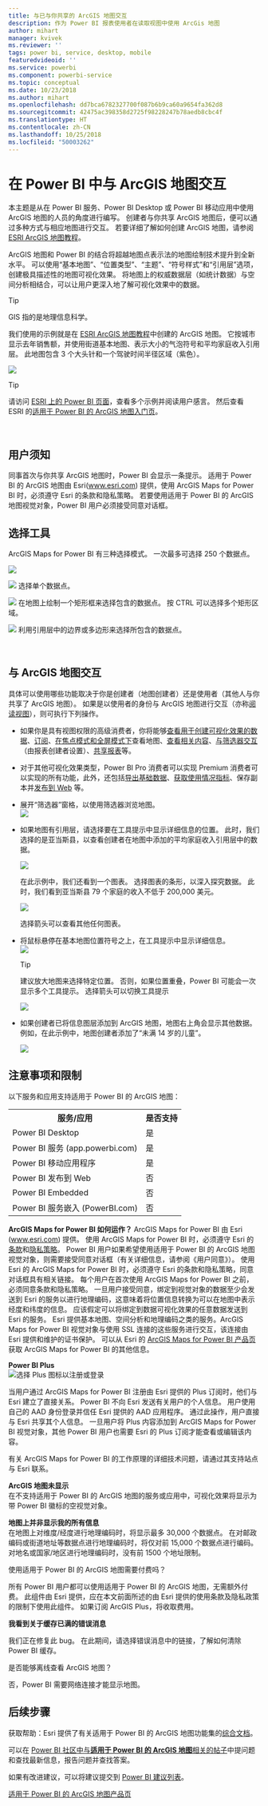 ```yaml
---
title: 与已与你共享的 ArcGIS 地图交互
description: 作为 Power BI 报表使用者在读取视图中使用 ArcGis 地图
author: mihart
manager: kvivek
ms.reviewer: ''
tags: power bi, service, desktop, mobile
featuredvideoid: ''
ms.service: powerbi
ms.component: powerbi-service
ms.topic: conceptual
ms.date: 10/23/2018
ms.author: mihart
ms.openlocfilehash: dd7bca6782327700f087b6b9ca60a9654fa362d8
ms.sourcegitcommit: 42475ac398358d2725f98228247b78aedb8cbc4f
ms.translationtype: HT
ms.contentlocale: zh-CN
ms.lasthandoff: 10/25/2018
ms.locfileid: "50003262"
---
```

# <a name="interacting-with-arcgis-maps-in-power-bi"></a>在 Power BI 中与 ArcGIS 地图交互
本主题是从在 Power BI 服务、Power BI Desktop 或 Power BI 移动应用中使用 ArcGIS 地图的人员的角度进行编写。 创建者与你共享 ArcGIS 地图后，便可以通过多种方式与相应地图进行交互。  若要详细了解如何创建 ArcGIS 地图，请参阅 [ESRI ArcGIS 地图教程](../power-bi-visualization-arcgis.md)。

ArcGIS 地图和 Power BI 的结合将超越地图点表示法的地图绘制技术提升到全新水平。 可以使用“基本地图”、“位置类型”、“主题”、“符号样式”和“引用层”选项，创建极具描述性的地图可视化效果。 将地图上的权威数据层（如统计数据）与空间分析相结合，可以让用户更深入地了解可视化效果中的数据。

> [!TIP]
> GIS 指的是地理信息科学。
> 

我们使用的示例就是在 [ESRI ArcGIS 地图教程](../power-bi-visualization-arcgis.md)中创建的 ArcGIS 地图。 它按城市显示去年销售额，并使用街道基本地图、表示大小的气泡符号和平均家庭收入引用层。 此地图包含 3 个大头针和一个驾驶时间半径区域（紫色）。

![](media/power-bi-visualizations-arcgis/power-bi-arcgis-esri-new.png)

> [!TIP]
> 请访问 [ESRI 上的 Power BI 页面](https://www.esri.com/powerbi)，查看多个示例并阅读用户感言。 然后查看 ESRI 的[适用于 Power BI 的 ArcGIS 地图入门页](https://doc.arcgis.com/en/maps-for-powerbi/get-started/about-maps-for-power-bi.htm)。
> 
> 

<br/>

## <a name="user-consent"></a>用户须知
同事首次与你共享 ArcGIS 地图时，Power BI 会显示一条提示。 适用于 Power BI 的 ArcGIS 地图由 Esri(www.esri.com) 提供，使用 ArcGIS Maps for Power BI 时，必须遵守 Esri 的条款和隐私策略。 若要使用适用于 Power BI 的 ArcGIS 地图视觉对象，Power BI 用户必须接受同意对话框。

## <a name="selection-tools"></a>选择工具
ArcGIS Maps for Power BI 有三种选择模式。 一次最多可选择 250 个数据点。

![](media/power-bi-visualizations-arcgis/power-bi-esri-selection-tools2.png)

![](media/power-bi-visualizations-arcgis/power-bi-esri-selection-single2.png) 选择单个数据点。

![](media/power-bi-visualizations-arcgis/power-bi-esri-selection-marquee2.png) 在地图上绘制一个矩形框来选择包含的数据点。 按 CTRL 可以选择多个矩形区域。

![](media/power-bi-visualizations-arcgis/power-bi-esri-selection-reference-layer2.png) 利用引用层中的边界或多边形来选择所包含的数据点。

<br/>

## <a name="interacting-with-an-arcgis-map"></a>与 ArcGIS 地图交互
具体可以使用哪些功能取决于你是创建者（地图创建者）还是使用者（其他人与你共享了 ArcGIS 地图）。 如果是以使用者的身份与 ArcGIS 地图进行交互（亦称[阅读视图](../consumer/end-user-reading-view.md)），则可执行下列操作。

* 如果你是具有视图权限的高级消费者，你将能够[查看用于创建可视化效果的数据](../consumer/end-user-show-data.md)、[订阅](../consumer/end-user-subscribe.md)、[在焦点模式和全屏模式下](../consumer/end-user-focus.md)查看地图、[查看相关内容](../consumer/end-user-related.md)、[与筛选器交互](../consumer/end-user-report-filter.md)（由报表创建者设置）、[共享报表](../service-share-reports.md)等。

* 对于其他可视化效果类型，Power BI Pro 消费者可以实现 Premium 消费者可以实现的所有功能，此外，还包括[导出基础数据](power-bi-visualization-export-data.md)、[获取使用情况指标](../service-usage-metrics.md)、保存副本并[发布到 Web](../service-publish-to-web.md) 等。

    
* 展开“筛选器”窗格，以使用筛选器浏览地图。   
    ![](media/power-bi-visualizations-arcgis/power-bi-filter-newer.png)  
* 如果地图有引用层，请选择要在工具提示中显示详细信息的位置。 此时，我们选择的是亚当斯县，以查看创建者在地图中添加的平均家庭收入引用层中的数据。
  
    ![](media/power-bi-visualizations-arcgis/power-bi-reference-layer.png)  
  
    在此示例中，我们还看到一个图表。 选择图表的条形，以深入探究数据。 此时，我们看到亚当斯县 79 个家庭的收入不低于 200,000 美元。
  
    ![](media/power-bi-visualizations-arcgis/power-bi-tooltip-chart.png)
  
    选择箭头可以查看其他任何图表。
* 将鼠标悬停在基本地图位置符号之上，在工具提示中显示详细信息。     
  ![](media/power-bi-visualizations-arcgis/power-bi-arcgis-hover.png)
  
  > [!TIP]
  > 建议放大地图来选择特定位置。  否则，如果位置重叠，Power BI 可能会一次显示多个工具提示。 选择箭头可以切换工具提示
  > 
  > ![](media/power-bi-visualizations-arcgis/power-bi-3-screens.png)
  > 
  > 
* 如果创建者已将信息图层添加到 ArcGIS 地图，地图右上角会显示其他数据。  例如，在此示例中，地图创建者添加了“未满 14 岁的儿童”。
  
    ![](media/power-bi-visualizations-arcgis/power-bi-demographics.png)

## <a name="considerations-and-limitations"></a>注意事项和限制
以下服务和应用支持适用于 Power BI 的 ArcGIS 地图：

<table>
<tr><th>服务/应用</th><th>是否支持</th></tr>
<tr>
<td>Power BI Desktop</td>
<td>是</td>
</tr>
<tr>
<td>Power BI 服务 (app.powerbi.com)</td>
<td>是</td>
</tr>
<tr>
<td>Power BI 移动应用程序</td>
<td>是</td>
</tr>
<tr>
<td>Power BI 发布到 Web</td>
<td>否</td>
</tr>
<tr>
<td>Power BI Embedded</td>
<td>否</td>
</tr>
<tr>
<td>Power BI 服务嵌入 (PowerBI.com)</td>
<td>否</td>
</tr>
</table>

**ArcGIS Maps for Power BI 如何运作？**
ArcGIS Maps for Power BI 由 Esri (www.esri.com) 提供。 使用 ArcGIS Maps for Power BI 时，必须遵守 Esri 的[条款](https://go.microsoft.com/fwlink/?LinkID=8263222)和[隐私策略](https://go.microsoft.com/fwlink/?LinkID=826323)。 Power BI 用户如果希望使用适用于 Power BI 的 ArcGIS 地图视觉对象，则需要接受同意对话框（有关详细信息，请参阅《用户同意》）。  使用 Esri 的 ArcGIS Maps for Power BI 时，必须遵守 Esri 的条款和隐私策略，同意对话框具有相关链接。 每个用户在首次使用 ArcGIS Maps for Power BI 之前，必须同意条款和隐私策略。 一旦用户接受同意，绑定到视觉对象的数据至少会发送到 Esri 的服务以进行地理编码，这意味着将位置信息转换为可以在地图中表示经度和纬度的信息。 应该假定可以将绑定到数据可视化效果的任意数据发送到 Esri 的服务。 Esri 提供基本地图、空间分析和地理编码之类的服务。ArcGIS Maps for Power BI 视觉对象与使用 SSL 连接的这些服务进行交互，该连接由 Esri 提供和维护的证书保护。 可以从 Esri 的 [ArcGIS Maps for Power BI 产品页](https://www.esri.com/powerbi)获取 ArcGIS Maps for Power BI 的其他信息。

**Power BI Plus**    
![选择 Plus 图标以注册或登录](media/power-bi-visualizations-arcgis/power-bi-plus.png)

当用户通过 ArcGIS Maps for Power BI 注册由 Esri 提供的 Plus 订阅时，他们与 Esri 建立了直接关系。 Power BI 不向 Esri 发送有关用户的个人信息。 用户使用自己的 AAD 身份登录并信任 Esri 提供的 AAD 应用程序。 通过此操作，用户直接与 Esri 共享其个人信息。 一旦用户将 Plus 内容添加到 ArcGIS Maps for Power BI 视觉对象，其他 Power BI 用户也需要 Esri 的 Plus 订阅才能查看或编辑该内容。 

有关 ArcGIS Maps for Power BI 的工作原理的详细技术问题，请通过其支持站点与 Esri 联系。

**ArcGIS 地图未显示**    
在不支持适用于 Power BI 的 ArcGIS 地图的服务或应用中，可视化效果将显示为带 Power BI 徽标的空视觉对象。

**地图上并非显示我的所有信息**    
在地图上对维度/经度进行地理编码时，将显示最多 30,000 个数据点。 在对邮政编码或街道地址等数据点进行地理编码时，将仅对前 15,000 个数据点进行编码。 对地名或国家/地区进行地理编码时，没有前 1500 个地址限制。

使用适用于 Power BI 的 ArcGIS 地图需要付费吗？

所有 Power BI 用户都可以使用适用于 Power BI 的 ArcGIS 地图，无需额外付费。 此组件由 Esri 提供，应在本文前面所述的由 Esri 提供的使用条款及隐私政策的限制下使用此组件。 如果订阅 ArcGIS Plus，将收取费用。

**我看到关于缓存已满的错误消息**

我们正在修复此 bug。  在此期间，请选择错误消息中的链接，了解如何清除 Power BI 缓存。

是否能够离线查看 ArcGIS 地图？

否，Power BI 需要网络连接才能显示地图。

## <a name="next-steps"></a>后续步骤
获取帮助：Esri 提供了有关适用于 Power BI 的 ArcGIS 地图功能集的[综合文档](https://go.microsoft.com/fwlink/?LinkID=828772)。

可以在 [Power BI 社区中与**适用于 Power BI 的 ArcGIS 地图**相关的帖子](https://go.microsoft.com/fwlink/?LinkID=828771)中提问题和查找最新信息，报告问题并查找答案。

如果有改进建议，可以将建议提交到 [Power BI 建议列表](https://ideas.powerbi.com)。

[适用于 Power BI 的 ArcGIS 地图产品页](https://www.esri.com/powerbi)
